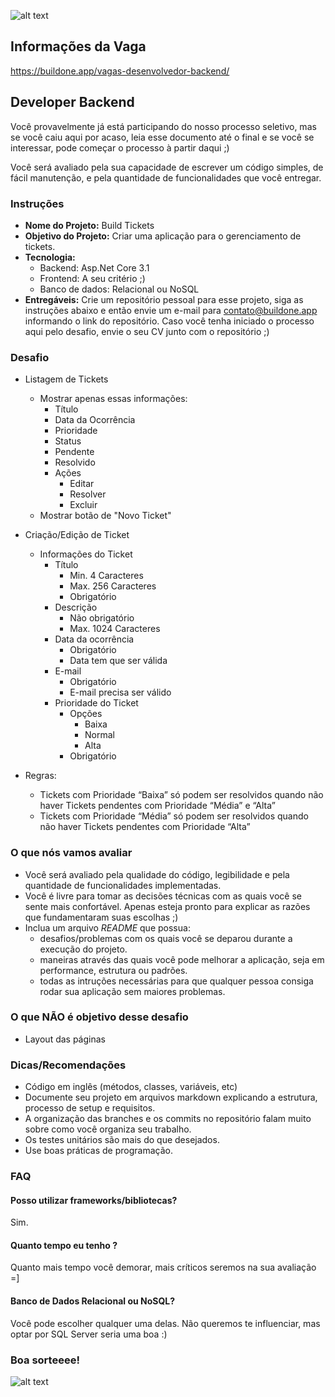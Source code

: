 ![alt text](https://buildone.blob.core.windows.net/images/logo_tecnologia_default.png "Buildone Tecnologia")

## Informações da Vaga
https://buildone.app/vagas-desenvolvedor-backend/

## Developer Backend

Você provavelmente já está participando do nosso processo seletivo, mas se você caiu aqui por acaso, leia esse documento até o final e se você se interessar, pode começar o processo à partir daqui ;)

Você será avaliado pela sua capacidade de escrever um código simples, de fácil manutenção, e pela quantidade de funcionalidades que você entregar.

### Instruções

- **Nome do Projeto:** Build Tickets
- **Objetivo do Projeto:** Criar uma aplicação para o gerenciamento de tickets.
- **Tecnologia:** 
    - Backend: Asp.Net Core 3.1
    - Frontend: A seu critério ;) 
    - Banco de dados: Relacional ou NoSQL
- **Entregáveis:** Crie um repositório pessoal para esse projeto, siga as instruções abaixo e então envie um e-mail para contato@buildone.app informando o link do repositório. Caso você tenha iniciado o processo aqui pelo desafio, envie o seu CV junto com o repositório ;)

### Desafio

- Listagem de Tickets
    - Mostrar apenas essas informações:
        - Título
        - Data da Ocorrência
        - Prioridade
        - Status
        - Pendente
        - Resolvido
        - Ações
          - Editar
          - Resolver
          - Excluir
    - Mostrar botão de "Novo Ticket"
    
 - Criação/Edição de Ticket
    - Informações do Ticket
      - Título
        - Min. 4 Caracteres
        - Max. 256 Caracteres
        - Obrigatório
      - Descrição
        - Não obrigatório
        - Max. 1024 Caracteres
      - Data da ocorrência
        - Obrigatório
        - Data tem que ser válida
      - E-mail
        - Obrigatório
        - E-mail precisa ser válido
      - Prioridade do Ticket
        - Opções
          - Baixa
          - Normal
          - Alta
        - Obrigatório
- Regras: 
  - Tickets com Prioridade “Baixa” só podem ser resolvidos quando não haver Tickets pendentes com Prioridade “Média” e “Alta”
  - Tickets com Prioridade “Média” só podem ser resolvidos quando não haver Tickets pendentes com Prioridade “Alta”


### O que nós vamos avaliar
- Você será avaliado pela qualidade do código, legibilidade e pela quantidade de funcionalidades implementadas.
- Você é livre para tomar as decisões técnicas com as quais você se sente mais confortável. Apenas esteja pronto para explicar as razões que fundamentaram suas escolhas ;)
- Inclua um arquivo *README* que possua:
  - desafios/problemas com os quais você se deparou durante a execução do projeto.
  - maneiras através das quais você pode melhorar a aplicação, seja em performance, estrutura ou padrões. 
  - todas as intruções necessárias para que qualquer pessoa consiga rodar sua aplicação sem maiores problemas.
  
 ### O que NÃO é objetivo desse desafio
 - Layout das páginas
 

### Dicas/Recomendações
- Código em inglês (métodos, classes, variáveis, etc)
- Documente seu projeto em arquivos markdown explicando a estrutura, processo de setup e requisitos.
- A organização das branches e os commits no repositório falam muito sobre como você organiza seu trabalho.
- Os testes unitários são mais do que desejados.
- Use boas práticas de programação.

### FAQ

#### Posso utilizar frameworks/bibliotecas?

Sim.

#### Quanto tempo eu tenho ?

Quanto mais tempo você demorar, mais críticos seremos na sua avaliação =]

#### Banco de Dados Relacional ou NoSQL?

Você pode escolher qualquer uma delas. Não queremos te influenciar, mas optar por SQL Server seria uma boa :)

### Boa sorteeee! 

![alt text](https://media.giphy.com/media/55SfA4BxofRBe/giphy.gif "Boa sorteeee! ")
